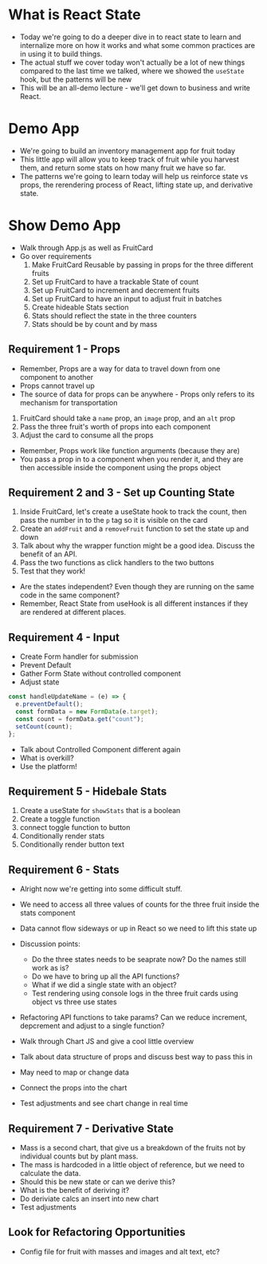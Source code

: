 # What is React State

- Today we're going to do a deeper dive in to react state to learn and internalize more on how it works and what some common practices are in using it to build things.
- The actual stuff we cover today won't actually be a lot of new things compared to the last time we talked, where we showed the `useState` hook, but the patterns will be new
- This will be an all-demo lecture - we'll get down to business and write React.

# Demo App

- We're going to build an inventory management app for fruit today
- This little app will allow you to keep track of fruit while you harvest them, and return some stats on how many fruit we have so far.
- The patterns we're going to learn today will help us reinforce state vs props, the rerendering process of React, lifting state up, and derivative state.

# Show Demo App

- Walk through App.js as well as FruitCard
- Go over requirements
  1. Make FruitCard Reusable by passing in props for the three different fruits
  2. Set up FruitCard to have a trackable State of count
  3. Set up FruitCard to increment and decrement fruits
  4. Set up FruitCard to have an input to adjust fruit in batches
  5. Create hideable Stats section
  6. Stats should reflect the state in the three counters
  7. Stats should be by count and by mass

## Requirement 1 - Props

- Remember, Props are a way for data to travel down from one component to another
- Props cannot travel up
- The source of data for props can be anywhere - Props only refers to its mechanism for transportation

1. FruitCard should take a `name` prop, an `image` prop, and an `alt` prop
2. Pass the three fruit's worth of props into each component
3. Adjust the card to consume all the props

- Remember, Props work like function arguments (because they are)
- You pass a prop in to a component when you render it, and they are then accessible inside the component using the props object

## Requirement 2 and 3 - Set up Counting State

1. Inside FruitCard, let's create a useState hook to track the count, then pass the number in to the `p` tag so it is visible on the card
2. Create an `addFruit` and a `removeFruit` function to set the state up and down
3. Talk about why the wrapper function might be a good idea. Discuss the benefit of an API.
4. Pass the two functions as click handlers to the two buttons
5. Test that they work!

- Are the states independent? Even though they are running on the same code in the same component?
- Remember, React State from useHook is all different instances if they are rendered at different places.

## Requirement 4 - Input

- Create Form handler for submission
- Prevent Default
- Gather Form State without controlled component
- Adjust state

```jsx
const handleUpdateName = (e) => {
  e.preventDefault();
  const formData = new FormData(e.target);
  const count = formData.get("count");
  setCount(count);
};
```

- Talk about Controlled Component different again
- What is overkill?
- Use the platform!

## Requirement 5 - Hidebale Stats

1. Create a useState for `showStats` that is a boolean
2. Create a toggle function
3. connect toggle function to button
4. Conditionally render stats
5. Conditionally render button text

## Requirement 6 - Stats

- Alright now we're getting into some difficult stuff.
- We need to access all three values of counts for the three fruit inside the stats component
- Data cannot flow sideways or up in React so we need to lift this state up
- Discussion points:
  - Do the three states needs to be seaprate now? Do the names still work as is?
  - Do we have to bring up all the API functions?
  - What if we did a single state with an object?
  - Test rendering using console logs in the three fruit cards using object vs three use states
- Refactoring API functions to take params? Can we reduce increment, depcrement and adjust to a single function?

- Walk through Chart JS and give a cool little overview
- Talk about data structure of props and discuss best way to pass this in
- May need to map or change data
- Connect the props into the chart
- Test adjustments and see chart change in real time

## Requirement 7 - Derivative State

- Mass is a second chart, that give us a breakdown of the fruits not by individual counts but by plant mass.
- The mass is hardcoded in a little object of reference, but we need to calculate the data.
- Should this be new state or can we derive this?
- What is the benefit of deriving it?
- Do deriviate calcs an insert into new chart
- Test adjustments

## Look for Refactoring Opportunities

- Config file for fruit with masses and images and alt text, etc?
